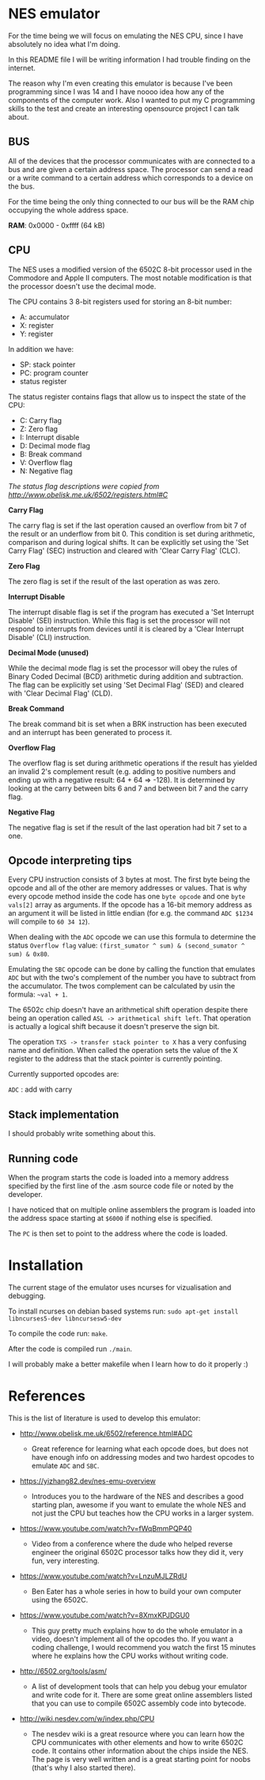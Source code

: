 # NES emulator

For the time being we will focus on emulating the NES CPU, since I have absolutely no idea what I'm doing.

In this README file I will be writing information I had trouble finding on the internet.

The reason why I'm even creating this emulator is because I've been programming since I was 14 and I have noooo idea how any of the components of the computer work. Also I wanted to put my C programming skills to the test and create an interesting opensource project I can talk about.



## BUS

All of the devices that the processor communicates with are connected to a bus and are given a certain address space. The processor can send a read or a write command to a certain address which corresponds to a device on the bus.

For the time being the only thing connected to our bus will be the RAM chip occupying the whole address space.

**RAM**: 0x0000 - 0xffff (64 kB)




## CPU

The NES uses a modified version of the 6502C 8-bit processor used in the Commodore and Apple II computers. The most notable modification is that the processor doesn't use the decimal mode.

The CPU contains 3 8-bit registers used for storing an 8-bit number:
 - A: accumulator
 - X: register
 - Y: register

In addition we have:
 - SP: stack pointer
 - PC: program counter
 - status register

The status register contains flags that allow us to inspect the state of the CPU:
 - C: Carry flag
 - Z: Zero flag
 - I: Interrupt disable
 - D: Decimal mode flag
 - B: Break command
 - V: Overflow flag
 - N: Negative flag
   

*The status flag descriptions were copied from http://www.obelisk.me.uk/6502/registers.html#C*

**Carry Flag**

The carry flag is set if the last operation caused an overflow from bit 7 of the result or an underflow from bit 0. This condition is set during arithmetic, comparison and during logical shifts. It can be explicitly set using the 'Set Carry Flag' (SEC) instruction and cleared with 'Clear Carry Flag' (CLC).

**Zero Flag**

The zero flag is set if the result of the last operation as was zero.

**Interrupt Disable**

The interrupt disable flag is set if the program has executed a 'Set Interrupt Disable' (SEI) instruction. While this flag is set the processor will not respond to interrupts from devices until it is cleared by a 'Clear Interrupt Disable' (CLI) instruction.

**Decimal Mode (unused)**

While the decimal mode flag is set the processor will obey the rules of Binary Coded Decimal (BCD) arithmetic during addition and subtraction. The flag can be explicitly set using 'Set Decimal Flag' (SED) and cleared with 'Clear Decimal Flag' (CLD).

**Break Command**

The break command bit is set when a BRK instruction has been executed and an interrupt has been generated to process it.

**Overflow Flag**

The overflow flag is set during arithmetic operations if the result has yielded an invalid 2's complement result (e.g. adding to positive numbers and ending up with a negative result: 64 + 64 => -128). It is determined by looking at the carry between bits 6 and 7 and between bit 7 and the carry flag.

**Negative Flag**

The negative flag is set if the result of the last operation had bit 7 set to a one. 



## Opcode interpreting tips

Every CPU instruction consists of 3 bytes at most. The first byte being the opcode and all of the other are memory addresses or values. That is why every opcode method inside the code has one `byte opcode` and one `byte vals[2]` array as arguments. If the opcode has a 16-bit memory address as an argument it will be listed in little endian (for e.g. the command `ADC $1234` will compile to `60 34 12`). 

When dealing with the `ADC` opcode we can use this formula to determine the status `Overflow flag` value:  `(first_sumator ^ sum) & (second_sumator ^ sum) & 0x80`.

Emulating the `SBC` opcode can be done by calling the function that emulates `ADC` but with the two's complement of the number you have to subtract from the accumulator. The twos complement can be calculated by usin the formula: `~val + 1`.

The 6502c chip doesn't have an arithmetical shift operation despite there being an operation called `ASL -> arithmetical shift left`. That operation is actually a logical shift because it doesn't preserve the sign bit.

The operation `TXS -> transfer stack pointer to X` has a very confusing name and definition. When called the operation sets the value of the X register to the address that the stack pointer is currently pointing.


Currently supported opcodes are:

`ADC` : add with carry


## Stack implementation

I should probably write something about this.


## Running code

When the program starts the code is loaded into a memory address specified by the first line of the .asm source code file or noted by the developer.

I have noticed that on multiple online assemblers the program is loaded into the address space starting at `$6000` if nothing else is specified.

The `PC` is then set to point to the address where the code is loaded.


# Installation

The current stage of the emulator uses ncurses for vizualisation and debugging.

To install ncurses on debian based systems run:
`sudo apt-get install libncurses5-dev libncursesw5-dev`

To compile the code run: `make`.

After the code is compiled run `./main`.

I will probably make a better makefile when I learn how to do it properly :)

# References

This is the list of literature is used to develop this emulator: 

- http://www.obelisk.me.uk/6502/reference.html#ADC
  - Great reference for learning what each opcode does, but does not have enough info on addressing modes and two hardest opcodes to emulate `ADC` and `SBC`.
- https://yizhang82.dev/nes-emu-overview
  - Introduces you to the hardware of the NES and describes a good starting plan, awesome if you want to emulate the whole NES and not just the CPU but teaches how the CPU works in a larger system.
- https://www.youtube.com/watch?v=fWqBmmPQP40
  - Video from a conference where the dude who helped reverse engineer the original 6502C processor talks how they did it, very fun, very interesting.
- https://www.youtube.com/watch?v=LnzuMJLZRdU
  - Ben Eater has a whole series in how to build your own computer using the 6502C.

- https://www.youtube.com/watch?v=8XmxKPJDGU0
  - This guy pretty much explains how to do the whole emulator in a video, doesn't implement all of the opcodes tho. If you want a coding challenge, I would recommend you watch the first 15 minutes where he explains how the CPU works without writing code.
- http://6502.org/tools/asm/
  - A list of development tools that can help you debug your emulator and write code for it. There are some great online assemblers listed that you can use to compile 6502C assembly code into bytecode.
- http://wiki.nesdev.com/w/index.php/CPU
  - The nesdev wiki is a great resource where you can learn how the CPU communicates with other elements and how to write 6502C code. It contains other information about the chips inside the NES. The page is very well written and is a great starting point for noobs (that's why I also started there).


